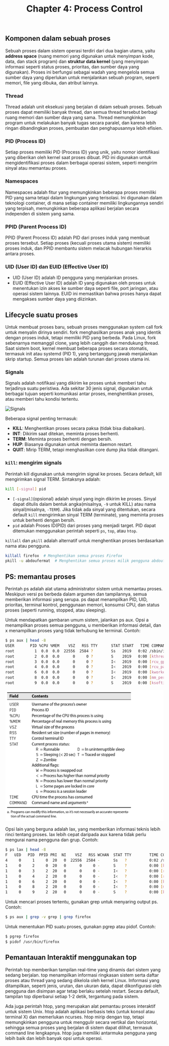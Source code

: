 <h1 align="center">
  Chapter 4: Process Control
</h1>

<br>

## Komponen dalam sebuah proses

Sebuah proses dalam sistem operasi terdiri dari dua bagian utama, yaitu **address space** (ruang memori yang digunakan untuk menyimpan kode, data, dan stack program) dan **struktur data kernel** (yang menyimpan informasi seperti status proses, prioritas, dan sumber daya yang digunakan). Proses ini berfungsi sebagai wadah yang mengelola semua sumber daya yang diperlukan untuk menjalankan sebuah program, seperti memori, file yang dibuka, dan atribut lainnya.

### Thread

Thread adalah unit eksekusi yang berjalan di dalam sebuah proses. Sebuah proses dapat memiliki banyak thread, dan semua thread tersebut berbagi ruang memori dan sumber daya yang sama. Thread memungkinkan program untuk melakukan banyak tugas secara paralel, dan karena lebih ringan dibandingkan proses, pembuatan dan penghapusannya lebih efisien.

### PID (Process ID)

Setiap proses memiliki PID (Process ID) yang unik, yaitu nomor identifikasi yang diberikan oleh kernel saat proses dibuat. PID ini digunakan untuk mengidentifikasi proses dalam berbagai operasi sistem, seperti mengirim sinyal atau memantau proses.

### Namespaces

Namespaces adalah fitur yang memungkinkan beberapa proses memiliki PID yang sama tetapi dalam lingkungan yang terisolasi. Ini digunakan dalam teknologi container, di mana setiap container memiliki lingkungannya sendiri yang terpisah, memungkinkan beberapa aplikasi berjalan secara independen di sistem yang sama.

### PPID (Parent Process ID)

PPID (Parent Process ID) adalah PID dari proses induk yang membuat proses tersebut. Setiap proses (kecuali proses utama sistem) memiliki proses induk, dan PPID membantu sistem melacak hubungan hierarkis antara proses.

### UID (User ID) dan EUID (Effective User ID)

- UID (User ID) adalah ID pengguna yang menjalankan proses.
- EUID (Effective User ID) adalah ID yang digunakan oleh proses untuk menentukan izin akses ke sumber daya seperti file, port jaringan, atau operasi sistem lainnya. EUID ini memastikan bahwa proses hanya dapat mengakses sumber daya yang diizinkan.

## Lifecycle suatu proses

Untuk membuat proses baru, sebuah proses menggunakan system call fork untuk menyalin dirinya sendiri. fork menghasilkan proses anak yang identik dengan proses induk, tetapi memiliki PID yang berbeda. Pada Linux, fork sebenarnya memanggil clone, yang lebih canggih dan mendukung thread. Saat sistem boot, kernel membuat beberapa proses secara otomatis, termasuk init atau systemd (PID 1), yang bertanggung jawab menjalankan skrip startup. Semua proses lain adalah turunan dari proses utama ini.

### Signals

Signals adalah notifikasi yang dikirim ke proses untuk memberi tahu terjadinya suatu peristiwa. Ada sekitar 30 jenis signal, digunakan untuk berbagai tujuan seperti komunikasi antar proses, menghentikan proses, atau memberi tahu kondisi tertentu.

![Signals](https://liujunming.top/images/2018/12/71.png)

Beberapa signal penting termasuk:

- **KILL**: Menghentikan proses secara paksa (tidak bisa diabaikan).
- **INT**: Dikirim saat <Control-C> ditekan, meminta proses berhenti.
- **TERM**: Meminta proses berhenti dengan bersih.
- **HUP**: Biasanya digunakan untuk meminta daemon restart.
- **QUIT**: Mirip TERM, tetapi menghasilkan core dump jika tidak ditangani.

### `kill`: mengirim signals

Perintah kill digunakan untuk mengirim signal ke proses. Secara default, kill mengirimkan signal TERM. Sintaksnya adalah:

```bash
kill [-signal] pid
```

- `[-signal]`(opsional) adalah sinyal yang ingin dikirim ke proses. Sinyal dapat ditulis dalam bentuk angka(misalnya, `-9` untuk KILL) atau nama sinyal(misalnya, `-TERM`). Jika tidak ada sinyal yang ditentukan, secara default `kill` mengirimkan sinyal TERM (terminate), yang meminta proses untuk berhenti dengan bersih.
- `pid` adalah Proses ID(PID) dari proses yang menjadi target. PID dapat ditemukan menggunakan perintah seperti `ps`, `top`, atau `htop`.

`killall` dan `pkill` adalah alternatif untuk menghentikan proses berdasarkan nama atau pengguna.

```bash
killall firefox  # Menghentikan semua proses Firefox
pkill -u abdoufermat  # Menghentikan semua proses milik pengguna abdoufermat
```

## PS: memantau proses

Perintah ps adalah alat utama administrator sistem untuk memantau proses. Meskipun versi ps berbeda dalam argumen dan tampilannya, semua memberikan informasi yang serupa. ps dapat menampilkan PID, UID, prioritas, terminal kontrol, penggunaan memori, konsumsi CPU, dan status proses (seperti running, stopped, atau sleeping).

Untuk mendapatkan gambaran umum sistem, jalankan ps aux. Opsi a menampilkan proses semua pengguna, u memberikan informasi detail, dan x menampilkan proses yang tidak terhubung ke terminal. Contoh:

```bash
$ ps aux | head -8
USER       PID %CPU %MEM    VSZ   RSS TTY      STAT START   TIME COMMAND
root         1  0.0  0.0  22556  2584 ?        Ss   2019   0:02 /sbin/init
root         2  0.0  0.0      0     0 ?        S    2019   0:00 [kthreadd]
root         3  0.0  0.0      0     0 ?        I<   2019   0:00 [rcu_gp]
root         4  0.0  0.0      0     0 ?        I<   2019   0:00 [rcu_par_gp]
root         6  0.0  0.0      0     0 ?        I<   2019   0:00 [kworker/0:0H-kblockd]
root         8  0.0  0.0      0     0 ?        I<   2019   0:00 [mm_percpu_wq]
root         9  0.0  0.0      0     0 ?        S    2019   0:00 [ksoftirqd/0]
```

![process-explanation](./image/process-explanation.png)

Opsi lain yang berguna adalah lax, yang memberikan informasi teknis lebih rinci tentang proses. lax lebih cepat daripada aux karena tidak perlu mengurai nama pengguna dan grup. Contoh:

```bash
$ ps lax | head -8
F   UID   PID  PPID PRI  NI    VSZ   RSS WCHAN  STAT TTY        TIME COMMAND
4     0     1     0  20   0  22556  2584 -      Ss   ?          0:02 /sbin/init
1     0     2     0  20   0      0     0 -      S    ?          0:00 [kthreadd]
1     0     3     2  20   0      0     0 -      I<   ?          0:00 [rcu_gp]
1     0     4     2  20   0      0     0 -      I<   ?          0:00 [rcu_par_gp]
1     0     6     2  20   0      0     0 -      I<   ?          0:00 [kworker/0:0H-kblockd]
1     0     8     2  20   0      0     0 -      I<   ?          0:00 [mm_percpu_wq]
1     0     9     2  20   0      0     0 -      S    ?          0:00 [ksoftirqd/0]
```

Untuk mencari proses tertentu, gunakan grep untuk menyaring output ps. Contoh:

```bash
$ ps aux | grep -v grep | grep firefox
```

Untuk menentukan PID suatu proses, gunakan pgrep atau pidof. Contoh:

```bash
$ pgrep firefox
$ pidof /usr/bin/firefox
```

## Pemantauan Interaktif menggunakan top

Perintah top memberikan tampilan real-time yang dinamis dari sistem yang sedang berjalan. top menampilkan informasi ringkasan sistem serta daftar proses atau thread yang sedang dikelola oleh kernel Linux. Informasi yang ditampilkan, seperti jenis, urutan, dan ukuran data, dapat dikonfigurasi oleh pengguna dan disimpan agar tetap berlaku setelah restart. Secara default, tampilan top diperbarui setiap 1-2 detik, tergantung pada sistem.

Ada juga perintah htop, yang merupakan alat pemantau proses interaktif untuk sistem Unix. htop adalah aplikasi berbasis teks (untuk konsol atau terminal X) dan memerlukan ncurses. htop mirip dengan top, tetapi memungkinkan pengguna untuk menggulir secara vertikal dan horizontal, sehingga semua proses yang berjalan di sistem dapat dilihat, termasuk command line lengkapnya. htop juga memiliki antarmuka pengguna yang lebih baik dan lebih banyak opsi untuk operasi.
